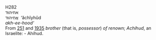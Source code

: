 H282  
אחיהוּד  
אֲחִיהוּד ‎ ‘ăchı̂yhûd  
*akh-ee-hood‘*  
From [251](h0251) and [1935](h1935) *brother* (that is, *possessor*)
*of* *renown*; *Achihud*, an Israelite: - Ahihud.  
